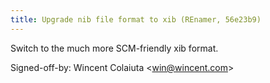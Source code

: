 ```yaml
---
title: Upgrade nib file format to xib (REnamer, 56e23b9)
---
```


Switch to the much more SCM-friendly xib format.

Signed-off-by: Wincent Colaiuta &lt;win@wincent.com&gt;
